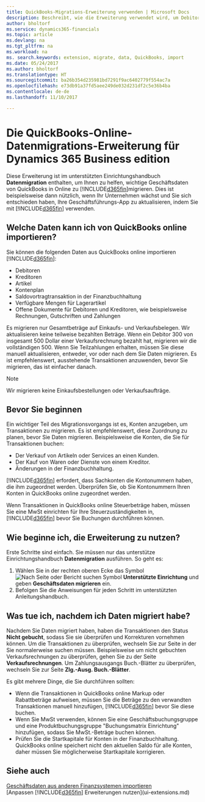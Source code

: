 ```yaml
---
title: QuickBooks-Migrations-Erweiterung verwenden | Microsoft Docs
description: Beschreibt, wie die Erweiterung verwendet wird, um Debitoren, Kreditoren, Artikel und Konten aus QuickBooks-Online auf Dynamics 365 zu migrieren
author: bholtorf
ms.service: dynamics365-financials
ms.topic: article
ms.devlang: na
ms.tgt_pltfrm: na
ms.workload: na
ms. search.keywords: extension, migrate, data, QuickBooks, import
ms.date: 05/24/2017
ms.author: bholtorf
ms.translationtype: HT
ms.sourcegitcommit: ba26b354d235981bd7291f9ac6402779f554ac7a
ms.openlocfilehash: e73db91a37fd5aee249de032d231df2c5e36b4ba
ms.contentlocale: de-de
ms.lasthandoff: 11/10/2017

---
```


# <a name="the-quickbooks-online-data-migration-extension-for-dynamics-365-business-edition"></a>Die QuickBooks-Online-Datenmigrations-Erweiterung für Dynamics 365 Business edition
Diese Erweiterung ist im unterstützten Einrichtungshandbuch **Datenmigration** enthalten, um Ihnen zu helfen, wichtige Geschäftsdaten von QuickBooks in Online zu [!INCLUDE[d365fin](includes/d365fin_md.md)]migrieren. Dies ist beispielsweise dann nützlich, wenn Ihr Unternehmen wächst und Sie sich entschieden haben, Ihre Geschäftsführungs-App zu aktualisieren, indem Sie mit [!INCLUDE[d365fin](includes/d365fin_md.md)] verwenden.

## <a name="what-data-can-i-import-from-quickbooks-online"></a>Welche Daten kann ich von QuickBooks online importieren?
Sie können die folgenden Daten aus QuickBooks online importieren [!INCLUDE[d365fin](includes/d365fin_md.md)]:  

* Debitoren
* Kreditoren
* Artikel
* Kontenplan
* Saldovortragtransaktion in der Finanzbuchhaltung
* Verfügbare Mengen für Lagerartikel
* Offene Dokumente für Debitoren und Kreditoren, wie beispielsweise Rechnungen, Gutschriften und Zahlungen

Es migrieren nur Gesamtbeträge auf Einkaufs- und Verkaufsbelegen. Wir aktualisieren keine teilweise bezahlten Beträge. Wenn ein Debitor 300 von insgesamt 500 Dollar einer Verkaufsrechnung bezahlt hat, migrieren wir die vollständigen 500. Wenn Sie Teilzahlungen erhalten, müssen Sie diese manuell aktualisieren, entweder, vor oder nach dem Sie Daten migrieren. Es ist empfehlenswert, ausstehende Transaktionen anzuwenden, bevor Sie migrieren, das ist einfacher danach.

> [!NOTE]  
>   Wir migrieren keine Einkaufsbestellungen oder Verkaufsaufträge.

## <a name="before-you-start"></a>Bevor Sie beginnen
Ein wichtiger Teil des Migrationsvorgangs ist es, Konten anzugeben, um Transaktionen zu migrieren. Es ist empfehlenswert, diese Zuordnung zu planen, bevor Sie Daten migrieren. Beispielsweise die Konten, die Sie für Transaktionen buchen:  

* Der Verkauf von Artikeln oder Services an einen Kunden.
* Der Kauf von Waren oder Dienste von einem Kreditor.  
* Änderungen in der Finanzbuchhaltung.  

[!INCLUDE[d365fin](includes/d365fin_md.md)] erfordert, dass Sachkonten die Kontonummern haben, die ihm zugeordnet werden. Überprüfen Sie, ob Sie Kontonummern Ihren Konten in QuickBooks online zugeordnet werden.

Wenn Transaktionen in QuickBooks online Steuerbeträge haben, müssen Sie eine MwSt einrichten für Ihre Steuerzuständigkeiten in, [!INCLUDE[d365fin](includes/d365fin_md.md)] bevor Sie Buchungen durchführen können.

## <a name="how-do-i-start-using-the-extension"></a>Wie beginne ich, die Erweiterung zu nutzen?
Erste Schritte sind einfach. Sie müssen nur das unterstütze Einrichtungshandbuch **Datenmigration** ausführen. So geht es:

1. Wählen Sie in der rechten oberen Ecke das Symbol ![Nach Seite oder Bericht suchen](media/ui-search/search_small.png "") Symbol **Unterstützte Einrichtung** und geben **Geschäftsdaten migrieren** ein.
2. Befolgen Sie die Anweisungen für jeden Schritt im unterstützten Anleitungshandbuch.

## <a name="what-do-i-do-after-i-migrate-data"></a>Was tue ich, nachdem ich Daten migriert habe?
Nachdem Sie Daten migriert haben, haben die Transaktionen den Status **Nicht gebucht**, sodass Sie sie überprüfen und Korrekturen vornehmen können. Um die Transaktionen zu überprüfen, wechseln Sie zur Seite in der Sie normalerweise suchen müssen. Beispielsweise um nicht gebuchten Verkaufsrechnungen zu überprüfen, gehen Sie zu der Seite **Verkaufsrechnungen**. Um Zahlungsausgangs Buch.-Blätter zu überprüfen, wechseln Sie zur Seite **Zlg.-Ausg. Buch.-Blätter**.   

Es gibt mehrere Dinge, die Sie durchführen sollten:

* Wenn die Transaktionen in QuickBooks online Markup oder Rabattbeträge aufweisen, müssen Sie die Beträge zu den verwandten Transaktionen manuell hinzufügen, [!INCLUDE[d365fin](includes/d365fin_md.md)] bevor Sie diese buchen.
* Wenn Sie MwSt verwenden, können Sie eine Geschäftsbuchungsgruppe und eine Produktbuchungsgruppe "Buchungsmatrix Einrichtung" hinzufügen, sodass Sie MwSt.-Beträge buchen können.
* Prüfen Sie die Startkapitale für Konten in der Finanzbuchhaltung. QuickBooks online speichert nicht den aktuellen Saldo für alle Konten, daher müssen Sie möglicherweise Startkapitale korrigieren.

## <a name="see-also"></a>Siehe auch
[Geschäftsdaten aus anderen Finanzsystemen importieren](upload-data.md)  
[Anpassen [!INCLUDE[d365fin](includes/d365fin_md.md)] Erweiterungen nutzen](ui-extensions.md)  

